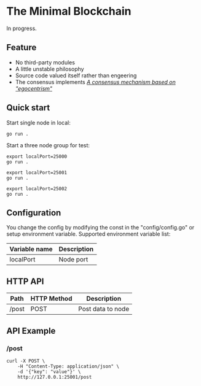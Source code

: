 # The Minimal Blockchain

In progress.

## Feature

- No third-party modules
- A little unstable philosophy
- Source code valued itself rather than engeering
- The consensus implements [*A consensus mechanism based on "egocentrism"*](https://smallyu-net.translate.goog/2021/10/29/%E4%B8%80%E7%A7%8D%E5%9F%BA%E4%BA%8E%E2%80%9C%E8%87%AA%E6%88%91%E4%B8%AD%E5%BF%83%E4%B8%BB%E4%B9%89%E2%80%9D%E7%9A%84%E5%85%B1%E8%AF%86%E6%9C%BA%E5%88%B6/?_x_tr_sch=http&_x_tr_sl=auto&_x_tr_tl=en&_x_tr_hl=en-US&_x_tr_pto=nui)

## Quick start

Start single node in local:

```
go run .
```

Start a three node group for test:

```
export localPort=25000
go run .

export localPort=25001
go run .

export localPort=25002
go run .
```

## Configuration

You change the config by modifying the const in the "config/config.go" or setup environment variable. Supported environment variable list:

| Variable name | Description |
| -- | -- |
| localPort | Node port |

## HTTP API

|Path|HTTP Method|Description|
|--|--|--|
|/post|POST|Post data to node|

## API Example

### /post
```
curl -X POST \
    -H "Content-Type: application/json" \
    -d '{"key": "value"}' \
    http://127.0.0.1:25001/post
```
